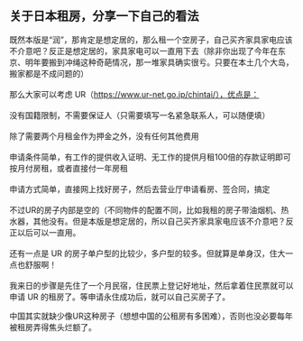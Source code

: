 ## 关于日本租房，分享一下自己的看法

既然本版是“润”，那肯定是想定居的，那么租一个空房子，自己买齐家具家电应该不介意吧？反正是想定居的，家具家电可以一直用下去（除非你出现了今年在东京、明年要搬到冲绳这种奇葩情况，那一堆家具确实很亏。只要在本土几个大岛，搬家都是不成问题的）
<br><br>
那么大家可以考虑 UR（https://www.ur-net.go.jp/chintai/），优点是：
<br><br>
没有国籍限制，不需要保证人（只需要填写一名紧急联系人，可以随便填）
<br><br>
除了需要两个月租金作为押金之外，没有任何其他费用
<br><br>
申请条件简单，有工作的提供收入证明、无工作的提供月租100倍的存款证明即可按月付房租，或者直接付一年房租
<br><br>
申请方式简单，直接网上找好房子，然后去营业厅申请看房、签合同，搞定
<br><br>
不过UR的房子内部是空的（不同物件的配置不同，比如我租的房子带油烟机、热水器，其他没有。但是本版是想定居的，所以自己买齐家具家电应该不介意吧？反正以后可以一直用。
<br><br>
还有一点是 UR 的房子单户型的比较少，多户型的较多。但就算是单身汉，住大一点也舒服啊！
<br><br>
我来日的步骤是先住了一个月民宿，住民票上登记好地址，然后拿着住民票就可以申请 UR 的租房了。等申请永住成功后，就可以自己买房子了。

中国其实就缺少像UR这种房子（想想中国的公租房有多困难），否则也没必要每年被租房弄得焦头烂额了。
